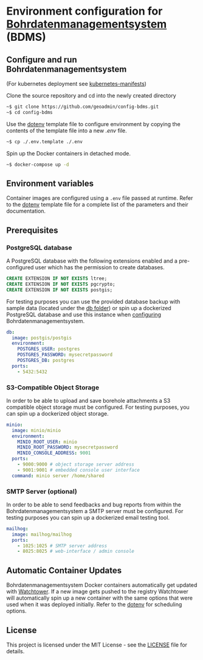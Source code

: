 # Environment configuration for [Bohrdatenmanagementsystem](https://github.com/geoadmin/suite-bdms) (BDMS)

## Configure and run Bohrdatenmanagementsystem

(For kubernetes deployment see [kubernetes-manifests](./kubernetes-manifests/README.md))

Clone the source repository and cd into the newly created directory

```bash
~$ git clone https://github.com/geoadmin/config-bdms.git
~$ cd config-bdms
```

Use the [dotenv](./.env.template) template file to configure environment by copying the contents of the template file into a new _.env_ file.

```bash
~$ cp ./.env.template ./.env
```

Spin up the Docker containers in detached mode.

```bash
~$ docker-compose up -d
```

## Environment variables

Container images are configured using a `.env` file passed at runtime. Refer to the [dotenv](./.env.template) template file for a complete list of the parameters and their documentation.

## Prerequisites

### PostgreSQL database

A PostgreSQL database with the following extensions enabled and a pre-configured user which has the permission to create databases.

```sql
CREATE EXTENSION IF NOT EXISTS ltree;
CREATE EXTENSION IF NOT EXISTS pgcrypto;
CREATE EXTENSION IF NOT EXISTS postgis;
```

For testing purposes you can use the provided database backup with sample data (located under the [db folder](./db/)) or spin up a dockerized PostgreSQL database and use this instance when [configuring](#configure-and-run-bohrdatenmanagementsystem) Bohrdatenmanagementsystem.

```yml
db:
  image: postgis/postgis
  environment:
    POSTGRES_USER: postgres
    POSTGRES_PASSWORD: mysecretpassword 
    POSTGRES_DB: postgres
  ports:
    - 5432:5432
```

### S3-Compatible Object Storage

In order to be able to upload and save borehole attachments a S3 compatible object storage must be configured. For testing purposes, you can spin up a dockerized object storage.

```yml
minio:
  image: minio/minio
  environment:
    MINIO_ROOT_USER: minio
    MINIO_ROOT_PASSWORD: mysecretpassword
    MINIO_CONSOLE_ADDRESS: 9001
  ports:
    - 9000:9000 # object storage server address
    - 9001:9001 # embedded console user interface
  command: minio server /home/shared
```

### SMTP Server (optional)

In order to be able to send feedbacks and bug reports from within the Bohrdatenmanagementsystem a SMTP server must be configured. For testing purposes you can spin up a dockerized email testing tool.

```yml
mailhog:
  image: mailhog/mailhog
  ports:
    - 1025:1025 # SMTP server address
    - 8025:8025 # web-interface / admin console
```

## Automatic Container Updates

Bohrdatenmanagementsystem Docker containers automatically get updated with [Watchtower](https://containrrr.dev/watchtower/). If a new image gets pushed to the registry Watchtower will automatically spin up a new container with the same options that were used when it was deployed initially. Refer to the [dotenv](./.env.template) for scheduling options.

## License

This project is licensed under the MIT License - see the [LICENSE](./LICENSE) file for details.
